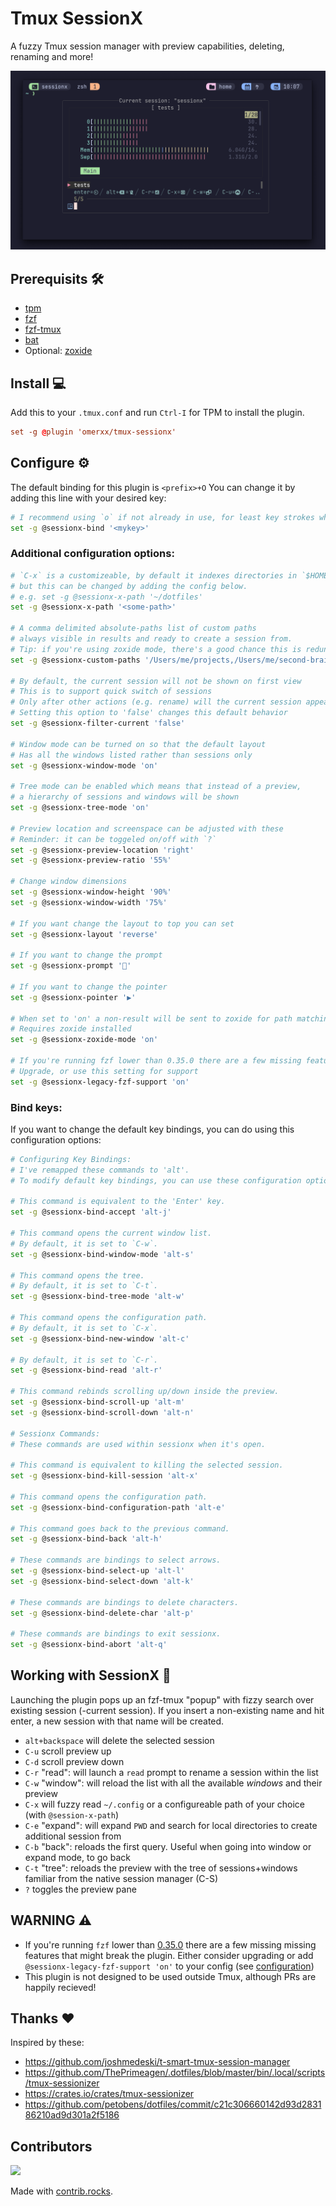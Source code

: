 # Tmux SessionX
A fuzzy Tmux session manager with preview capabilities, deleting, renaming and more!

![image](./img/sessionxv2.png)


## Prerequisits 🛠️
- [tpm](https://github.com/tmux-plugins/tpm)
- [fzf](https://github.com/junegunn/fzf)  
- [fzf-tmux](https://github.com/junegunn/fzf#fzf-tmux-script)
- [bat](https://github.com/sharkdp/bat)
- Optional: [zoxide](https://github.com/ajeetdsouza/zoxide)


## Install 💻
Add this to your `.tmux.conf` and run `Ctrl-I` for TPM to install the plugin.
```conf
set -g @plugin 'omerxx/tmux-sessionx'
```

## Configure ⚙️
The default binding for this plugin is `<prefix>+O`
You can change it by adding this line with your desired key:
```bash
# I recommend using `o` if not already in use, for least key strokes when launching
set -g @sessionx-bind '<mykey>'
```
### Additional configuration options:
```bash
# `C-x` is a customizeable, by default it indexes directories in `$HOME/.config`,
# but this can be changed by adding the config below.
# e.g. set -g @sessionx-x-path '~/dotfiles'
set -g @sessionx-x-path '<some-path>'

# A comma delimited absolute-paths list of custom paths
# always visible in results and ready to create a session from.
# Tip: if you're using zoxide mode, there's a good chance this is redundant
set -g @sessionx-custom-paths '/Users/me/projects,/Users/me/second-brain'

# By default, the current session will not be shown on first view
# This is to support quick switch of sessions
# Only after other actions (e.g. rename) will the current session appear
# Setting this option to 'false' changes this default behavior
set -g @sessionx-filter-current 'false'

# Window mode can be turned on so that the default layout
# Has all the windows listed rather than sessions only
set -g @sessionx-window-mode 'on'

# Tree mode can be enabled which means that instead of a preview,
# a hierarchy of sessions and windows will be shown
set -g @sessionx-tree-mode 'on'

# Preview location and screenspace can be adjusted with these
# Reminder: it can be toggeled on/off with `?`
set -g @sessionx-preview-location 'right'
set -g @sessionx-preview-ratio '55%'

# Change window dimensions
set -g @sessionx-window-height '90%'
set -g @sessionx-window-width '75%'

# If you want change the layout to top you can set
set -g @sessionx-layout 'reverse'

# If you want to change the prompt
set -g @sessionx-prompt ''

# If you want to change the pointer
set -g @sessionx-pointer '▶'

# When set to 'on' a non-result will be sent to zoxide for path matching
# Requires zoxide installed
set -g @sessionx-zoxide-mode 'on'

# If you're running fzf lower than 0.35.0 there are a few missing features
# Upgrade, or use this setting for support
set -g @sessionx-legacy-fzf-support 'on'
```

### Bind keys:
If you want to change the default key bindings, you can do using this configuration options:
```bash
# Configuring Key Bindings:
# I've remapped these commands to 'alt'.
# To modify default key bindings, you can use these configuration options:

# This command is equivalent to the 'Enter' key.
set -g @sessionx-bind-accept 'alt-j'

# This command opens the current window list.
# By default, it is set to `C-w`.
set -g @sessionx-bind-window-mode 'alt-s'

# This command opens the tree.
# By default, it is set to `C-t`.
set -g @sessionx-bind-tree-mode 'alt-w'

# This command opens the configuration path.
# By default, it is set to `C-x`.
set -g @sessionx-bind-new-window 'alt-c'

# By default, it is set to `C-r`.
set -g @sessionx-bind-read 'alt-r'

# This command rebinds scrolling up/down inside the preview.
set -g @sessionx-bind-scroll-up 'alt-m'
set -g @sessionx-bind-scroll-down 'alt-n'

# Sessionx Commands:
# These commands are used within sessionx when it's open.

# This command is equivalent to killing the selected session.
set -g @sessionx-bind-kill-session 'alt-x'

# This command opens the configuration path.
set -g @sessionx-bind-configuration-path 'alt-e'

# This command goes back to the previous command.
set -g @sessionx-bind-back 'alt-h'

# These commands are bindings to select arrows.
set -g @sessionx-bind-select-up 'alt-l'
set -g @sessionx-bind-select-down 'alt-k'

# These commands are bindings to delete characters.
set -g @sessionx-bind-delete-char 'alt-p'

# These commands are bindings to exit sessionx.
set -g @sessionx-bind-abort 'alt-q'
```

## Working with SessionX 👷
Launching the plugin pops up an fzf-tmux "popup" with fizzy search over existing session (-current session).
If you insert a non-existing name and hit enter, a new session with that name will be created.
- `alt+backspace` will delete the selected session
- `C-u` scroll preview up
- `C-d` scroll preview down
- `C-r` "read": will launch a `read` prompt to rename a session within the list
- `C-w` "window": will reload the list with all the available *windows* and their preview
- `C-x` will fuzzy read `~/.config` or a configureable path of your choice (with `@session-x-path`)
- `C-e` "expand": will expand `PWD` and search for local directories to create additional session from
- `C-b` "back": reloads the first query. Useful when going into window or expand mode, to go back
- `C-t` "tree": reloads the preview with the tree of sessions+windows familiar from the native session manager (C-S)
- `?` toggles the preview pane


## WARNING ⚠️
* If you're running `fzf` lower than [0.35.0](https://github.com/junegunn/fzf/releases/tag/0.35.0) there are a few missing missing features that might break the plugin. Either consider upgrading or add `@sessionx-legacy-fzf-support 'on'` to your config (see [configuration](#additional-configuration-options))
* This plugin is not designed to be used outside Tmux, although PRs are happily recieved!


## Thanks ❤️
Inspired by these:
- https://github.com/joshmedeski/t-smart-tmux-session-manager
- https://github.com/ThePrimeagen/.dotfiles/blob/master/bin/.local/scripts/tmux-sessionizer
- https://crates.io/crates/tmux-sessionizer
- https://github.com/petobens/dotfiles/commit/c21c306660142d93d283186210ad9d301a2f5186

## Contributors
<a href="https://github.com/omerxx/tmux-sessionx/graphs/contributors">
  <img src="https://contrib.rocks/image?repo=omerxx/tmux-sessionx" />
</a>

Made with [contrib.rocks](https://contrib.rocks).
